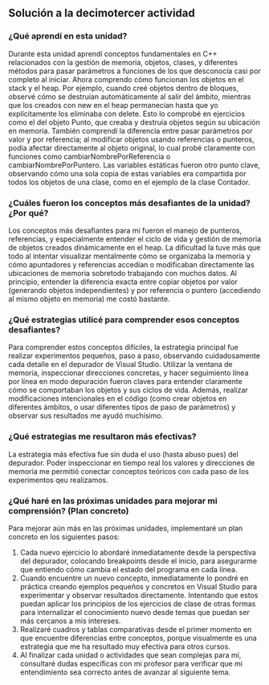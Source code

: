 ## Solución a la decimotercer actividad
### ¿Qué aprendí en esta unidad?  
Durante esta unidad aprendí conceptos fundamentales en C++ relacionados con la gestión de memoria, objetos, clases, y diferentes métodos para pasar parámetros a funciones de los que desconocía casi por completo al iniciar. Ahora comprendo cómo funcionan los objetos en el stack y el heap. Por ejemplo, cuando creé objetos dentro de bloques, observé cómo se destruían automáticamente al salir del ámbito, mientras que los creados con new en el heap permanecían hasta que yo explícitamente los eliminaba con delete. Esto lo comprobé en ejercicios como el del objeto Punto, que creaba y destruía objetos según su ubicación en memoria. También comprendí la diferencia entre pasar parámetros por valor y por referencia; al modificar objetos usando referencias o punteros, podía afectar directamente al objeto original, lo cual probé claramente con funciones como cambiarNombrePorReferencia o cambiarNombrePorPuntero. Las variables estáticas fueron otro punto clave, observando cómo una sola copia de estas variables era compartida por todos los objetos de una clase, como en el ejemplo de la clase Contador.
### ¿Cuáles fueron los conceptos más desafiantes de la unidad? ¿Por qué?  
Los conceptos más desafiantes para mí fueron el manejo de punteros, referencias, y especialmente entender el ciclo de vida y gestión de memoria de objetos creados dinámicamente en el heap. La dificultad la tuve más que todo al intentar visualizar mentalmente cómo se organizaba la memoria y cómo apuntadores y referencias accedían o modificaban directamente las ubicaciones de memoria sobretodo trabajando con muchos datos. Al principio, entender la diferencia exacta entre copiar objetos por valor (generando objetos independientes) y por referencia o puntero (accediendo al mismo objeto en memoria) me costó bastante.
### ¿Qué estrategias utilicé para comprender esos conceptos desafiantes?
Para comprender estos conceptos difíciles, la estrategia principal fue realizar experimentos pequeños, paso a paso, observando cuidadosamente cada detalle en el depurador de Visual Studio. Utilizar la ventana de memoria, inspeccionar direcciones concretas, y hacer seguimiento línea por línea en modo depuración fueron claves para entender claramente cómo se comportaban los objetos y sus ciclos de vida. Además, realizar modificaciones intencionales en el código (como crear objetos en diferentes ámbitos, o usar diferentes tipos de paso de parámetros) y observar sus resultados me ayudó muchísimo.
### ¿Qué estrategias me resultaron más efectivas?
La estrategia más efectiva fue sin duda el uso (hasta abuso pues) del depurador. Poder inspeccionar en tiempo real los valores y direcciones de memoria me permitió conectar conceptos teóricos con cada paso de los experimentos qeu realizamos. 
### ¿Qué haré en las próximas unidades para mejorar mi comprensión? (Plan concreto)
Para mejorar aún más en las próximas unidades, implementaré un plan concreto en los siguientes pasos:  
1. Cada nuevo ejercicio lo abordaré inmediatamente desde la perspectiva del depurador, colocando breakpoints desde el inicio, para asegurarme que entiendo cómo cambia el estado del programa en cada línea.  
2. Cuando encuentre un nuevo concepto, inmediatamente lo pondré en práctica creando ejemplos pequeños y concretos en Visual Studio para experimentar y observar resultados directamente. Intentando que estos puedan aplicar los principios de los ejercicios de clase de otras formas para internalizar el conocimiento nuevo desde temas que puedan ser más cercanos a mis intereses.  
3. Realizaré cuadros y tablas comparativas desde el primer momento en que encuentre diferencias entre conceptos, porque visualmente es una estrategia que me ha resultado muy efectiva para otros cursos.  
4. Al finalizar cada unidad o actividades que sean complejas para mí, consultaré dudas específicas con mi profesor para verificar que mi entendimiento sea correcto antes de avanzar al siguiente tema.    
